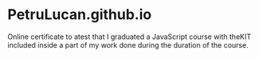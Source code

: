 # PetruLucan.github.io
Online certificate to atest that I graduated a JavaScript course with theKIT<br>
included inside a part of my work done during the duration of the course.
